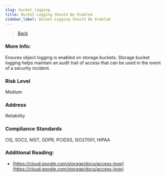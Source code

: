 ```yaml
---
slug: bucket_logging
title: Bucket Logging Should Be Enabled
sidebar_label: Bucket Logging Should Be Enabled
---
```

> [Back](../../gcpstoragemonitoring)

### More Info:
Ensures object logging is enabled on storage buckets. Storage bucket logging helps maintain an audit trail of access that can be used in the event of a security incident.

### Risk Level
Medium

### Address
Reliability

### Compliance Standards
CIS, SOC2, NIST, GDPR, PCIDSS, ISO27001, HIPAA

### Additional Reading:
- [https://cloud.google.com/storage/docs/access-logs](https://cloud.google.com/storage/docs/access-logs) 
